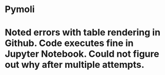 # Pymoli

# Noted errors with table rendering in Github.  Code executes fine in Jupyter Notebook.  Could not figure out why after multiple attempts.
